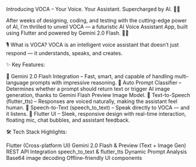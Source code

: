 Introducing VOCA – Your Voice. Your Assistant. Supercharged by AI. 🎉🚨

After weeks of designing, coding, and testing with the cutting-edge power of AI, I'm thrilled to unveil VOCA — a futuristic AI Voice Assistant App, built using Flutter and powered by Gemini 2.0 Flash. 🧠📱



🎙️ What is VOCA?
VOCA is an intelligent voice assistant that doesn’t just respond — it understands, speaks, and creates.

✨ Key Features:

🔹 Gemini 2.0 Flash Integration – Fast, smart, and capable of handling multi-language prompts with impressive reasoning.
🔹 Auto Prompt Classifier – Determines whether a prompt should return text or trigger AI image generation, thanks to Gemini Flash Preview Image Model.
🔹 Text-to-Speech (flutter_tts) – Responses are voiced naturally, making the assistant feel human.
🔹 Speech-to-Text (speech_to_text) – Speak directly to VOCA — and it listens.
🔹 Flutter UI – Sleek, responsive design with real-time interaction, floating mic, chat bubbles, and assistant feedback.



🛠️ Tech Stack Highlights:

Flutter (Cross-platform UI)
Gemini 2.0 Flash & Preview (Text + Image Gen)
REST API Integration
speech_to_text & flutter_tts
Dynamic Prompt Analysis
Base64 image decoding
Offline-friendly UI components
